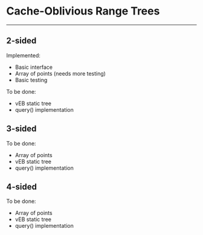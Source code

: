 # Cache-Oblivious Range Trees
---------------------------

## 2-sided

Implemented:
- Basic interface
- Array of points (needs more testing)
- Basic testing

To be done:
- vEB static tree
- query() implementation

## 3-sided

To be done:
- Array of points
- vEB static tree
- query() implementation

## 4-sided

To be done:
- Array of points
- vEB static tree
- query() implementation
